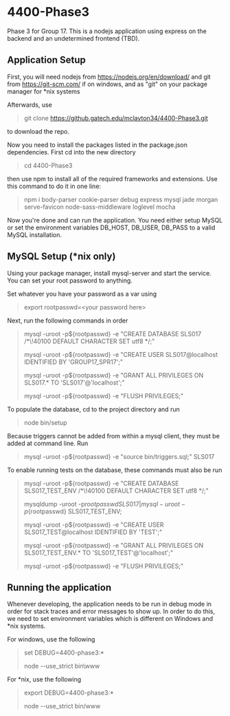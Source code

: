 # 4400-Phase3
Phase 3 for Group 17.  This is a nodejs application using express on the backend and an undetermined frontend (TBD).

## Application Setup
First, you will need nodejs from https://nodejs.org/en/download/ and git from https://git-scm.com/ if on windows, and as "git" on your package manager for *nix systems

Afterwards, use
  >git clone https://github.gatech.edu/mclayton34/4400-Phase3.git

to download the repo.

Now you need to install the packages listed in the package.json dependencies.
First cd into the new directory
  >cd 4400-Phase3
  
then use npm to install all of the required frameworks and extensions.  Use this command to do it in one line:
  >npm i body-parser cookie-parser debug express mysql jade morgan serve-favicon node-sass-middleware loglevel mocha
  
Now you're done and can run the application.  You need either setup MySQL or set the environment variables DB_HOST, DB_USER, DB_PASS to a valid MySQL installation.

## MySQL Setup (*nix only)
Using your package manager, install mysql-server and start the service.  You can set your root password to anything.

Set whatever you have your password as a var using
 >export rootpasswd=\<your password here\>

Next, run the following commands in order
 >mysql -uroot -p${rootpasswd} -e "CREATE DATABASE SLS017 /*\\!40100 DEFAULT CHARACTER SET utf8 */;"
 >
 >mysql -uroot -p${rootpasswd} -e "CREATE USER SLS017@localhost IDENTIFIED BY 'GROUP17_SPR17';"
 >
 >mysql -uroot -p${rootpasswd} -e "GRANT ALL PRIVILEGES ON SLS017.* TO 'SLS017'@'localhost';"
 >
 >mysql -uroot -p${rootpasswd} -e "FLUSH PRIVILEGES;"
 
 To populate the database, cd to the project directory and run
 >node bin/setup

 Because triggers cannot be added from within a mysql client, they must be added at command line.  Run
>mysql -uroot -p${rootpasswd} -e "source bin/triggers.sql;" SLS017

 To enable running tests on the database, these commands must also be run
 >mysql -uroot -p${rootpasswd} -e "CREATE DATABASE SLS017_TEST_ENV /*\\!40100 DEFAULT CHARACTER SET utf8 */;"
 >
 >mysqldump -uroot -p${rootpasswd} SLS017 | mysql -uroot -p${rootpasswd} SLS017_TEST_ENV;
 >
 >mysql -uroot -p${rootpasswd} -e "CREATE USER SLS017_TEST@localhost IDENTIFIED BY 'TEST';"
 >
 >mysql -uroot -p${rootpasswd} -e "GRANT ALL PRIVILEGES ON SLS017_TEST_ENV.* TO 'SLS017_TEST'@'localhost';"
 >
 >mysql -uroot -p${rootpasswd} -e "FLUSH PRIVILEGES;"

  
## Running the application
Whenever developing, the application needs to be run in debug mode in order for stack traces and error messages to show up.  In order to do this, we need to set environment variables which is different on Windows and *nix systems.

For windows, use the following
  >set DEBUG=4400-phase3:*
  >
  >node --use_strict bin\\www
  
For *nix, use the following
  >export DEBUG=4400-phase3:*
  >
  >node --use_strict bin/www

